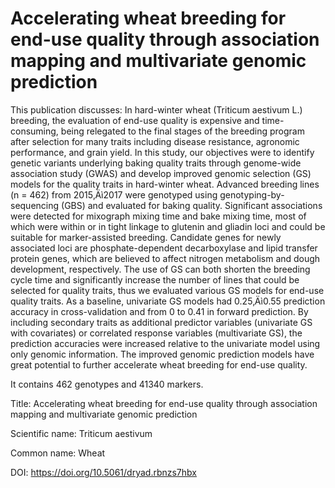 # Accelerating wheat breeding for end-use quality through association mapping and multivariate genomic prediction

This publication discusses: In hard-winter wheat (Triticum aestivum L.) breeding, the evaluation of end-use quality is expensive and time-consuming, being relegated to the final stages of the breeding program after selection for many traits including disease resistance, agronomic performance, and grain yield. In this study, our objectives were to identify genetic variants underlying baking quality traits through genome-wide association study (GWAS) and develop improved genomic selection (GS) models for the quality traits in hard-winter wheat. Advanced breeding lines (n = 462) from 2015‚Äì2017 were genotyped using genotyping-by-sequencing (GBS) and evaluated for baking quality. Significant associations were detected for mixograph mixing time and bake mixing time, most of which were within or in tight linkage to glutenin and gliadin loci and could be suitable for marker-assisted breeding. Candidate genes for newly associated loci are phosphate-dependent decarboxylase and lipid transfer protein genes, which are believed to affect nitrogen metabolism and dough development, respectively. The use of GS can both shorten the breeding cycle time and significantly increase the number of lines that could be selected for quality traits, thus we evaluated various GS models for end-use quality traits. As a baseline, univariate GS models had 0.25‚Äì0.55 prediction accuracy in cross-validation and from 0 to 0.41 in forward prediction. By including secondary traits as additional predictor variables (univariate GS with covariates) or correlated response variables (multivariate GS), the prediction accuracies were increased relative to the univariate model using only genomic information. The improved genomic prediction models have great potential to further accelerate wheat breeding for end-use quality.

It contains 462 genotypes and 41340 markers.

Title: Accelerating wheat breeding for end-use quality through association mapping and multivariate genomic prediction

Scientific name: Triticum aestivum

Common name: Wheat

DOI: https://doi.org/10.5061/dryad.rbnzs7hbx


